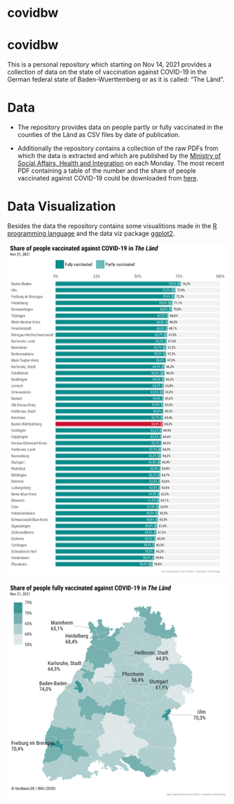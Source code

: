 
<!-- README.md is generated from README.Rmd. Please edit that file -->

# covidbw

# covidbw

This is a personal repository which starting on Nov 14, 2021 provides a
collection of data on the state of vaccination against COVID-19 in the
German federal state of Baden-Wuerttemberg or as it is called: “The
Länd”.

# Data

-   The repository provides data on people partly or fully vaccinated in
    the counties of the Länd as CSV files by date of publication.

-   Additionally the repository contains a collection of the raw PDFs
    from which the data is extracted and which are published by the
    [Ministry of Social Affairs, Health and
    Integration](https://sozialministerium.baden-wuerttemberg.de) on
    each Monday. The most recent PDF containing a table of the number
    and the share of people vaccinated against COVID-19 could be
    downloaded from
    [here](https://sozialministerium.baden-wuerttemberg.de/fileadmin/redaktion/m-sm/intern/downloads/Downloads_Gesundheitsschutz/Corona_Gesamtzahl-Impfungen-Landkreise-BW.pdf).

# Data Visualization

Besides the data the repository contains some visualitions made in the
[R programming language](https://www.r-project.org) and the data viz
package [ggplot2](https://ggplot2.tidyverse.org).

![](figure/covid_bar_bw_2021-11-21.png)

![](figure/covid_map_bw_2021-11-21.png)
